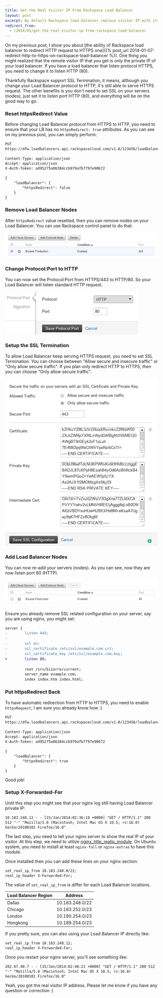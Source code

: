 ```yaml
---
title: Get the Real Visitor IP From Rackspace Load Balancer
layout: post
excerpt: By default Rackspace load balancer replace visitor IP with its private IP. Here's how to get the visitor IP back!
redirect_from:
  - /2014/01/get-the-real-visitor-ip-from-rackspace-load-balancer
---
```


On my previous post, I show you about [the ability of Rackspace load balancer to redirect HTTP request to HTTPS one]({% post_url 2014-01-07-redirect-http-to-https-on-rackspace-load-balancer %}). One thing you might realized that the remote visitor IP that you get is only the private IP of your load balancer. If you have a load balancer that listen protocol HTTPS, you need to change it to listen HTTP (80).

Thankfully Rackspace support SSL Termination, it means, although you change your Load Balancer protocol to HTTP, it's still able to serve HTTPS request. The other benefits is you don't need to set SSL on your servers (nodes), just set it to listen port HTTP (80), and everything will be on the good way to go.

### Reset httpsRedirect Value

Before changing Load Balancer protocol from HTTPS to HTTP, you need to ensure that your LB has no `httpsRedirect: true` attributes. As you can see on my previous post, you can simply perform:

```
PUT https://dfw.loadbalancers.api.rackspacecloud.com/v1.0/123456/loadbalancers/5678

Content-Type: application/json
Accept: application/json
X-Auth-Token: ad95275a06384ccb979afb7797e90672

{
    "loadBalancer": {
        "httpsRedirect": false
    }
}
```

### Remove Load Balancer Nodes

After `httpsRedirect` value resetted, then you can remove nodes on your Load Balancer. You can use Rackspace control panel to do that:

![Remove Rackspace Load Balancer Nodes](/assets/posts/rackspace-load-balancer-nodes-https.png)

### Change Protocol:Port to HTTP

You can now set the Protocol:Port from HTTPS/443 to HTTP/80. So your Load Balancer will listen standard HTTP request.

![Update Rackspace Load Balancer Protocol](/assets/posts/rackspace-set-load-balancer-protocol.png)

### Setup the SSL Termination

To allow Load Balancer keep serving HTTPS request, you need to set SSL Termination. You can choose between "Allow secure and insecure traffic" or "Only allow secure traffic". If you plan only redirect HTTP to HTTPS, then you can choose "Only allow secure traffic".

![Setup Rackspace Load Balancer SSL Termination](/assets/posts/rackspace-set-load-balancer-ssl-termination.png)

### Add Load Balancer Nodes

You can now re-add your servers (nodes). As you can see, now they are now listen port 80 (HTTP).

![Rackspace Load Balancer HTTP Protocol](/assets/posts/rackspace-load-balancer-nodes-http.png)

Ensure you already remove SSL related configuration on your server, say you are using nginx, you might set:

```diff
server {
-        listen 443;
-
-        ssl on;
-        ssl_certificate /etc/ssl/example.com.crt;
-        ssl_certificate_key /etc/ssl/example.com.key;
+        listen 80;

         root /srv/bizarre/current;
         server_name example.com;
         index index.htm index.html;
```

### Put httpsRedirect Back

To have automatic redirection from HTTP to HTTPS, you need to enable `httpsRequest`, I am sure you already know how :)

```
PUT https://dfw.loadbalancers.api.rackspacecloud.com/v1.0/123456/loadbalancers/5678

Content-Type: application/json
Accept: application/json
X-Auth-Token: ad95275a06384ccb979afb7797e90672

{
    "loadBalancer": {
        "httpsRedirect": true
    }
}
```

Good job!

### Setup X-Forwarded-For

Until this step you might see that your nginx log still having Load Balancer private IP:

```
10.183.248.12 - - [15/Jan/2014:02:36:18 +0000] "GET / HTTP/1.1" 200 512 "-" "Mozilla/5.0 (Macintosh; Intel Mac OS X 10.5; rv:16.0) Gecko/20100101 Firefox/16.0"
```

The last step, you need to tell your nginx server to show the real IP of your visitor. At this step, we need to utilize [nginx_http_realip_module](http://nginx.org/en/docs/http/ngx_http_realip_module.html). On Ubuntu system, you need to install at least `nginx-full` or `nginx-extras` to have this module.

Once installed then you can add these lines on your nginx section:

```
set_real_ip_from 10.183.248.0/22;
real_ip_header X-Forwarded-For;
```

The value of `set_real_ip_from` is differ for each Load Balancer locations.

| Load Balancer Region  | Address         |
|-----------------------|-----------------|
| Dallas                | 10.183.248.0/22 |
| Chicago               | 10.183.252.0/23 |
| London                | 10.190.254.0/23 |
| Hongkong              | 10.189.254.0/23 |

If you pretty sure, you can also using your Load Balancer IP directly like:

```
set_real_ip_from 10.183.248.12;
real_ip_header X-Forwarded-For;
```

Once you restart your nginx server, you'll see something like:

```
202.67.40.7 - - [15/Jan/2014:02:48:21 +0000] "GET / HTTP/1.1" 200 512 "-" "Mozilla/5.0 (Macintosh; Intel Mac OS X 10.5; rv:16.0) Gecko/20100101 Firefox/16.0"
```

Yeah, you got the real visitor IP address. Please let me know if you have any question or correction :)

